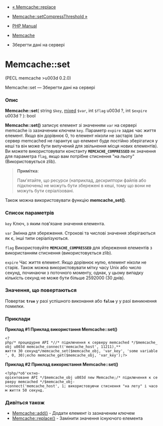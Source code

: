 - [« Memcache::replace](memcache.replace.md)
- [Memcache::setCompressThreshold
»](memcache.setcompressthreshold.md)

- [PHP Manual](index.md)
- [Memcache](class.memcache.md)
- Зберегти дані на сервері

# Memcache::set

(PECL memcache \>u003d 0.2.0)

Memcache::set — Зберегти дані на сервері

### Опис

**Memcache::set**(
string `$key`,
[mixed](language.types.declarations.md#language.types.declarations.mixed)
`$var`,
int `$flag` u003d ?,
int `$expire` u003d ?
): bool

**Memcache::set()** записує елемент зі значенням `var` на сервері
memcache із зазначеним ключем `key`. Параметр `expire` задає час життя
елемент. Якщо він дорівнює 0, то елемент ніколи не застаріє (але сервер
memcached не гарантує що елемент буде постійно зберігатися у кеші та
він може бути вилучений для звільнення місця нових елементів). Ви
можете використовувати константу **`MEMCACHE_COMPRESSED`** як
значення для параметра `flag`, якщо вам потрібне стиснення "на льоту"
(Використовується zlib).

> **Примітка**:
>
> Пам'ятайте, що ресурси (наприклад, дескриптори файлів або підключень) не
> можуть бути збережені в кеші, тому що вони не можуть бути
> серіалізовані.

Також можна використовувати функцію **memcache_set()**.

### Список параметрів

`key`
Ключ, з яким пов'язане значення елемента.

`var`
Змінна для збереження. Строкові та числові значення зберігаються як
є, інші типи серіалізуються.

`flag`
Використовуйте **`MEMCACHE_COMPRESSED`** для збереження елементів з
використанням стиснення (використовується zlib).

`expire`
Час життя елемент. Якщо дорівнює нулю, елемент ніколи не старіє.
Також можна використовувати мітку часу Unix або число секунд,
починаючи з поточного моменту, однак, у цьому випадку кількість секунд не може
бути більше 2592000 (30 днів).

### Значення, що повертаються

Повертає **`true`** у разі успішного виконання або **`false`** у
у разі виникнення помилки.

### Приклади

**Приклад #1 Приклад використання **Memcache::set()****

`<?php/* процедурне API *//* підключення к серверу memcached */$memcache_obj u003d memcache_connect('memcache_host', 11211),** життя 30 секунд*/memcache_set($memcache_obj, 'var_key', 'some variable', 0, 30);echo memcache_get($memcache_obj, 'var_key');?> `

**Приклад #2 Приклад використання **Memcache::set()****

`<?php/*об'єктно-орієнтоване API */$memcache_obj u003d new Memcache;/* підключення к серверу memcached */$memcache_obj->connect('memcache_host', 1; використовуючи стиснення "на лету" і часом життя 50 секунд. `

### Дивіться також

- [Memcache::add()](memcache.add.md) - Додати елемент із зазначеним
ключем
- [Memcache::replace()](memcache.replace.md) - Замінити значення
існуючого елемента
